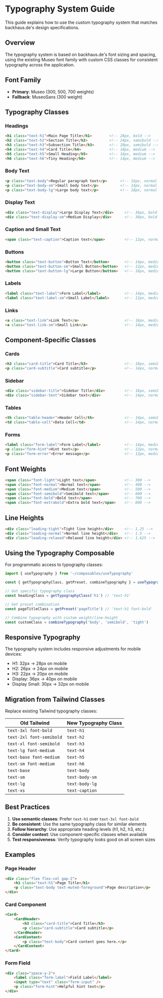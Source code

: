 # Typography System Guide

This guide explains how to use the custom typography system that matches backhaus.de's design specifications.

## Overview

The typography system is based on backhaus.de's font sizing and spacing, using the existing Museo font family with custom CSS classes for consistent typography across the application.

## Font Family

- **Primary**: Museo (300, 500, 700 weights)
- **Fallback**: MuseoSans (300 weight)

## Typography Classes

### Headings

```html
<h1 class="text-h1">Main Page Title</h1>        <!-- 28px, bold -->
<h2 class="text-h2">Section Title</h2>          <!-- 24px, semibold -->
<h3 class="text-h3">Subsection Title</h3>       <!-- 20px, semibold -->
<h4 class="text-h4">Card Title</h4>             <!-- 18px, medium -->
<h5 class="text-h5">Small Heading</h5>          <!-- 16px, medium -->
<h6 class="text-h6">Tiny Heading</h6>           <!-- 14px, medium -->
```

### Body Text

```html
<p class="text-body">Regular paragraph text</p>      <!-- 16px, normal -->
<p class="text-body-sm">Small body text</p>          <!-- 14px, normal -->
<p class="text-body-lg">Large body text</p>          <!-- 18px, normal -->
```

### Display Text

```html
<div class="text-display">Large Display Text</div>     <!-- 36px, bold -->
<div class="text-display-sm">Medium Display</div>      <!-- 30px, bold -->
```

### Caption and Small Text

```html
<span class="text-caption">Caption text</span>         <!-- 12px, normal -->
```

### Buttons

```html
<button class="text-button">Button Text</button>       <!-- 14px, medium -->
<button class="text-button-sm">Small Button</button>   <!-- 12px, medium -->
<button class="text-button-lg">Large Button</button>   <!-- 16px, medium -->
```

### Labels

```html
<label class="text-label">Form Label</label>           <!-- 14px, medium -->
<label class="text-label-sm">Small Label</label>       <!-- 12px, medium -->
```

### Links

```html
<a class="text-link">Link Text</a>                     <!-- 16px, medium, underlined -->
<a class="text-link-sm">Small Link</a>                 <!-- 14px, medium, underlined -->
```

## Component-Specific Classes

### Cards

```html
<h3 class="card-title">Card Title</h3>                 <!-- 18px, semibold -->
<p class="card-subtitle">Card subtitle</p>             <!-- 14px, normal -->
```

### Sidebar

```html
<div class="sidebar-title">Sidebar Title</div>         <!-- 16px, semibold -->
<div class="sidebar-text">Sidebar text</div>           <!-- 14px, normal -->
```

### Tables

```html
<th class="table-header">Header Cell</th>              <!-- 14px, semibold -->
<td class="table-cell">Data Cell</td>                  <!-- 14px, normal -->
```

### Forms

```html
<label class="form-label">Form Label</label>           <!-- 14px, medium -->
<p class="form-hint">Hint text</p>                     <!-- 12px, normal -->
<p class="form-error">Error message</p>                <!-- 12px, medium -->
```

## Font Weights

```html
<span class="font-light">Light text</span>             <!-- 300 -->
<span class="font-normal">Normal text</span>           <!-- 400 -->
<span class="font-medium">Medium text</span>           <!-- 500 -->
<span class="font-semibold">Semibold text</span>       <!-- 600 -->
<span class="font-bold">Bold text</span>               <!-- 700 -->
<span class="font-extrabold">Extra bold text</span>    <!-- 800 -->
```

## Line Heights

```html
<div class="leading-tight">Tight line height</div>     <!-- 1.25 -->
<div class="leading-normal">Normal line height</div>   <!-- 1.5 -->
<div class="leading-relaxed">Relaxed line height</div> <!-- 1.625 -->
```

## Using the Typography Composable

For programmatic access to typography classes:

```typescript
import { useTypography } from '~/composables/useTypography'

const { getTypographyClass, getPreset, combineTypography } = useTypography()

// Get specific typography class
const headingClass = getTypographyClass('h1') // 'text-h1'

// Get preset combination
const pageTitleClass = getPreset('pageTitle') // 'text-h1 font-bold'

// Combine typography with custom weight/line-height
const customClass = combineTypography('body', 'semibold', 'tight')
```

## Responsive Typography

The typography system includes responsive adjustments for mobile devices:

- H1: 32px → 28px on mobile
- H2: 26px → 24px on mobile  
- H3: 22px → 20px on mobile
- Display: 36px → 40px on mobile
- Display Small: 30px → 32px on mobile

## Migration from Tailwind Classes

Replace existing Tailwind typography classes:

| Old Tailwind | New Typography Class |
|--------------|---------------------|
| `text-3xl font-bold` | `text-h1` |
| `text-2xl font-semibold` | `text-h2` |
| `text-xl font-semibold` | `text-h3` |
| `text-lg font-medium` | `text-h4` |
| `text-base font-medium` | `text-h5` |
| `text-sm font-medium` | `text-h6` |
| `text-base` | `text-body` |
| `text-sm` | `text-body-sm` |
| `text-lg` | `text-body-lg` |
| `text-xs` | `text-caption` |

## Best Practices

1. **Use semantic classes**: Prefer `text-h1` over `text-3xl font-bold`
2. **Be consistent**: Use the same typography class for similar elements
3. **Follow hierarchy**: Use appropriate heading levels (h1, h2, h3, etc.)
4. **Consider context**: Use component-specific classes when available
5. **Test responsiveness**: Verify typography looks good on all screen sizes

## Examples

### Page Header
```html
<div class="flex flex-col gap-2">
    <h1 class="text-h1">Page Title</h1>
    <p class="text-body text-muted-foreground">Page description</p>
</div>
```

### Card Component
```html
<Card>
    <CardHeader>
        <h3 class="card-title">Card Title</h3>
        <p class="card-subtitle">Card subtitle</p>
    </CardHeader>
    <CardContent>
        <p class="text-body">Card content goes here.</p>
    </CardContent>
</Card>
```

### Form Field
```html
<div class="space-y-2">
    <label class="form-label">Field Label</label>
    <input type="text" class="form-input" />
    <p class="form-hint">Helpful hint text</p>
</div>
```
